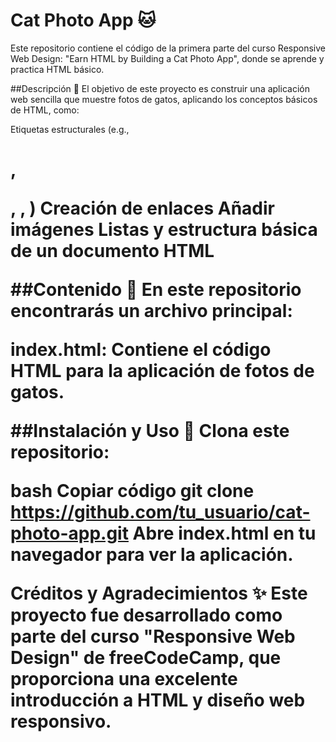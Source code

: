 # Cat Photo App 🐱
Este repositorio contiene el código de la primera parte del curso Responsive Web Design: "Earn HTML by Building a Cat Photo App", donde se aprende y practica HTML básico.

##Descripción 📄
El objetivo de este proyecto es construir una aplicación web sencilla que muestre fotos de gatos, aplicando los conceptos básicos de HTML, como:

Etiquetas estructurales (e.g., <h1>, <p>, <img>, <a>)
Creación de enlaces
Añadir imágenes
Listas y estructura básica de un documento HTML

##Contenido 📁
En este repositorio encontrarás un archivo principal:

index.html: Contiene el código HTML para la aplicación de fotos de gatos.

##Instalación y Uso 🚀
Clona este repositorio: 

bash
Copiar código
git clone https://github.com/tu_usuario/cat-photo-app.git
Abre index.html en tu navegador para ver la aplicación.

Créditos y Agradecimientos ✨
Este proyecto fue desarrollado como parte del curso "Responsive Web Design" de freeCodeCamp, que proporciona una excelente introducción a HTML y diseño web responsivo.
